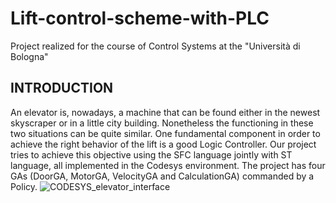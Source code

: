 # Lift-control-scheme-with-PLC
Project realized for the course of Control Systems at the "Università di Bologna"
## INTRODUCTION
An elevator is, nowadays, a machine that can be found either in the newest skyscraper or in a little city building. Nonetheless the functioning in these two situations can be quite similar. One fundamental component in order to achieve the right behavior of the lift is a good Logic Controller.
Our project tries to achieve this objective using the SFC language jointly with ST language, all implemented in the Codesys environment.
The project has four GAs (DoorGA, MotorGA, VelocityGA and CalculationGA) commanded by a Policy.
![CODESYS_elevator_interface](https://github.com/lapocarrieri/Lift-control-scheme-with-PLC/assets/56505429/78f84666-bb91-4349-b24c-336ef09c7c41)
